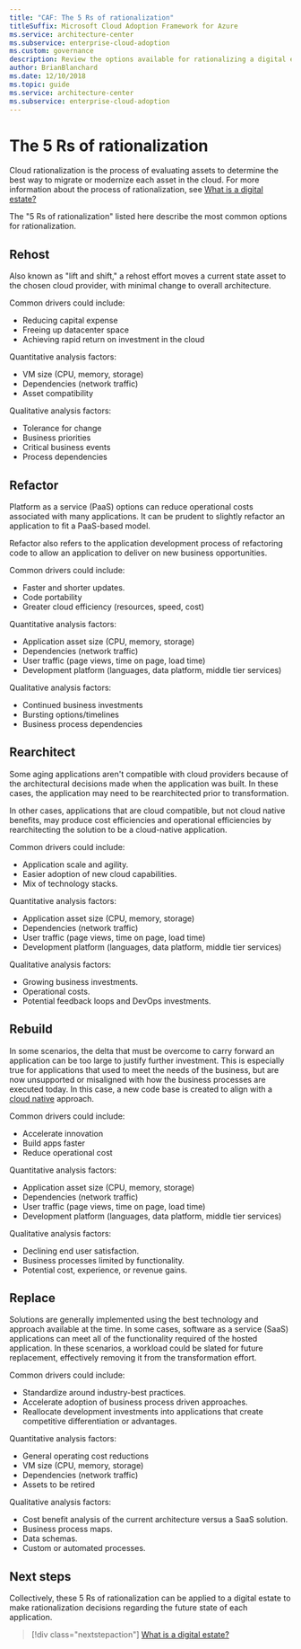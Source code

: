 ```yaml
---
title: "CAF: The 5 Rs of rationalization"
titleSuffix: Microsoft Cloud Adoption Framework for Azure
ms.service: architecture-center
ms.subservice: enterprise-cloud-adoption
ms.custom: governance
description: Review the options available for rationalizing a digital estate.
author: BrianBlanchard
ms.date: 12/10/2018
ms.topic: guide
ms.service: architecture-center
ms.subservice: enterprise-cloud-adoption
---
```


# The 5 Rs of rationalization

Cloud rationalization is the process of evaluating assets to determine the best way to migrate or modernize each asset in the cloud. For more information about the process of rationalization, see [What is a digital estate?](overview.md)

The "5 Rs of rationalization" listed here describe the most common options for rationalization.

## Rehost

Also known as "lift and shift," a rehost effort moves a current state asset to the chosen cloud provider, with minimal change to overall architecture.

Common drivers could include:

- Reducing capital expense
- Freeing up datacenter space
- Achieving rapid return on investment in the cloud

Quantitative analysis factors:

- VM size (CPU, memory, storage)
- Dependencies (network traffic)
- Asset compatibility

Qualitative analysis factors:

- Tolerance for change
- Business priorities
- Critical business events
- Process dependencies

## Refactor

Platform as a service (PaaS) options can reduce operational costs associated with many applications. It can be prudent to slightly refactor an application to fit a PaaS-based model.

Refactor also refers to the application development process of refactoring code to allow an application to deliver on new business opportunities.

Common drivers could include:

- Faster and shorter updates.
- Code portability
- Greater cloud efficiency (resources, speed, cost)

Quantitative analysis factors:

- Application asset size (CPU, memory, storage)
- Dependencies (network traffic)
- User traffic (page views, time on page, load time)
- Development platform (languages, data platform, middle tier services)

Qualitative analysis factors:

- Continued business investments
- Bursting options/timelines
- Business process dependencies

## Rearchitect

Some aging applications aren't compatible with cloud providers because of the architectural decisions made when the application was built. In these cases, the application may need to be rearchitected prior to transformation.

In other cases, applications that are cloud compatible, but not cloud native benefits, may produce cost efficiencies and operational efficiencies by rearchitecting the solution to be a cloud-native application.

Common drivers could include:

- Application scale and agility.
- Easier adoption of new cloud capabilities.
- Mix of technology stacks.

Quantitative analysis factors:

- Application asset size (CPU, memory, storage)
- Dependencies (network traffic)
- User traffic (page views, time on page, load time)
- Development platform (languages, data platform, middle tier services)

Qualitative analysis factors:

- Growing business investments.
- Operational costs.
- Potential feedback loops and DevOps investments.

## Rebuild

In some scenarios, the delta that must be overcome to carry forward an application can be too large to justify further investment. This is especially true for applications that used to meet the needs of the business, but are now unsupported or misaligned with how the business processes are executed today. In this case, a new code base is created to align with a [cloud native](https://azure.microsoft.com/overview/cloudnative) approach.

Common drivers could include:

- Accelerate innovation
- Build apps faster
- Reduce operational cost

Quantitative analysis factors:

- Application asset size (CPU, memory, storage)
- Dependencies (network traffic)
- User traffic (page views, time on page, load time)
- Development platform (languages, data platform, middle tier services)

Qualitative analysis factors:

- Declining end user satisfaction.
- Business processes limited by functionality.
- Potential cost, experience, or revenue gains.

## Replace

Solutions are generally implemented using the best technology and approach available at the time. In some cases, software as a service (SaaS) applications can meet all of the functionality required of the hosted application. In these scenarios, a workload could be slated for future replacement, effectively removing it from the transformation effort.

Common drivers could include:

- Standardize around industry-best practices.
- Accelerate adoption of business process driven approaches.
- Reallocate development investments into applications that create competitive differentiation or advantages.

Quantitative analysis factors:

- General operating cost reductions
- VM size (CPU, memory, storage)
- Dependencies (network traffic)
- Assets to be retired

Qualitative analysis factors:

- Cost benefit analysis of the current architecture versus a SaaS solution.
- Business process maps.
- Data schemas.
- Custom or automated processes.

## Next steps

Collectively, these 5 Rs of rationalization can be applied to a digital estate to make rationalization decisions regarding the future state of each application.

> [!div class="nextstepaction"]
> [What is a digital estate?](overview.md)
